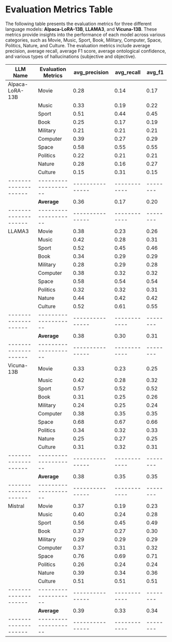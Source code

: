 # Evaluation Metrics Table

The following table presents the evaluation metrics for three different language models: **Alpaca-LoRA-13B**, **LLAMA3**, and **Vicuna-13B**. These metrics provide insights into the performance of each model across various categories, such as Movie, Music, Sport, Book, Military, Computer, Space, Politics, Nature, and Culture. The evaluation metrics include average precision, average recall, average F1 score, average ontological confidence, and various types of hallucinations (subjective and objective).


| LLM Name           | Evaluation Metrics | avg_precision | avg_recall | avg_f1 |
|--------------------|--------------------|---------------|------------|--------|
| Alpaca-LoRA-13B    | Movie              | 0.28          | 0.14       | 0.17   |
|                    | Music              | 0.33          | 0.19       | 0.22   |
|                    | Sport              | 0.51          | 0.44       | 0.45   |
|                    | Book               | 0.25          | 0.17       | 0.19   |
|                    | Military           | 0.21          | 0.21       | 0.21   |
|                    | Computer           | 0.39          | 0.27       | 0.29   |
|                    | Space              | 0.58          | 0.55       | 0.55   |
|                    | Politics           | 0.22          | 0.21       | 0.21   |
|                    | Nature             | 0.28          | 0.16       | 0.27   |
|                    | Culture            | 0.15          | 0.31       | 0.15   |
|--------------------|--------------------|---------------|------------|--------|
|                    | **Average**        | 0.36          | 0.17       | 0.20   |
|--------------------|--------------------|---------------|------------|--------|
| LLAMA3             | Movie              | 0.38          | 0.23       | 0.26   | 0.67          | 0.27           | 0.33           | 0.20           |
|                    | Music              | 0.42          | 0.28       | 0.31   | 0.65          | 0.14           | 0.35           | 0.23           |
|                    | Sport              | 0.52          | 0.45       | 0.46   | 0.78          | 0.16           | 0.22           | 0.16           |
|                    | Book               | 0.34          | 0.29       | 0.29   | 0.68          | 0.13           | 0.32           | 0.23           |
|                    | Military           | 0.28          | 0.29       | 0.28   | 0.57          | 0.15           | 0.43           | 0.22           |
|                    | Computer           | 0.38          | 0.32       | 0.32   | 0.66          | 0.17           | 0.34           | 0.13           |
|                    | Space              | 0.58          | 0.54       | 0.54   | 0.84          | 0.17           | 0.16           | 0.10           |
|                    | Politics           | 0.32          | 0.32       | 0.31   | 0.56          | 0.14           | 0.44           | 0.14           |
|                    | Nature             | 0.44          | 0.42       | 0.42   | 0.68          | 0.17           | 0.32           | 0.14           |
|                    | Culture            | 0.52          | 0.61       | 0.55   | 0.84          | 0.18           | 0.16           | 0.42           |
|--------------------|--------------------|---------------|------------|--------|---------------|-----------------|----------------|----------------|
|                    | **Average**        | 0.38          | 0.30       | 0.31   | 0.69          | 0.18           | 0.30           | 0.22           | 
|--------------------|--------------------|---------------|------------|--------|--------------|-----------------|----------------|---------------|
| Vicuna-13B         | Movie              | 0.33          | 0.23       | 0.25   | 0.89          | 0.26           | 0.11           | 0.26           |
|                    | Music              | 0.42          | 0.28       | 0.32   | 0.94          | 0.16           | 0.06           | 0.22           |
|                    | Sport              | 0.57          | 0.52       | 0.52   | 0.85          | 0.22           | 0.15           | 0.13           |
|                    | Book               | 0.31          | 0.25       | 0.26   | 0.92          | 0.16           | 0.08           | 0.23           |
|                    | Military           | 0.24          | 0.25       | 0.24   | 0.80          | 0.19           | 0.20           | 0.26           |
|                    | Computer           | 0.38          | 0.35       | 0.35   | 0.85          | 0.15           | 0.15           | 0.11           |
|                    | Space              | 0.68          | 0.67       | 0.66   | 0.93          | 0.15           | 0.07           | 0.08           |
|                    | Politics           | 0.34          | 0.32       | 0.33   | 0.92          | 0.17           | 0.08           | 0.15           |
|                    | Nature             | 0.25          | 0.27       | 0.25   | 0.68          | 0.10           | 0.04           | 0.14           |
|                    | Culture            | 0.31          | 0.32       | 0.31   | 0.59          | 0.15           | 0.39           | 0.12           |
|--------------------|--------------------|---------------|------------|--------|--------------|-----------------|----------------|---------------|
|                    | **Average**        | 0.38          | 0.35       | 0.35   | 0.83          | 0.17            | 0.13           | 0.17          |
|--------------------|--------------------|---------------|------------|--------|--------------|-----------------|----------------|---------------|
| Mistral            | Movie              | 0.37          | 0.19       | 0.23   | 0.68           | 0.24           | 0.32           | 0.14           |
|                    | Music              | 0.40          | 0.24       | 0.28   | 0.67           | 0.13           | 0.33           | 0.14           |
|                    | Sport              | 0.56          | 0.45       | 0.49   | 0.82           | 0.14           | 0.18           | 0.11           |
|                    | Book               | 0.37          | 0.27       | 0.30   | 0.65           | 0.09           | 0.35           | 0.16           |
|                    | Military           | 0.29          | 0.29       | 0.29   | 0.62           | 0.07           | 0.38           | 0.15           |
|                    | Computer           | 0.37          | 0.31       | 0.32   | 0.61           | 0.09           | 0.39           | 0.09           |
|                    | Space              | 0.76          | 0.69       | 0.71   | 0.91           | 0.12           | 0.09           | 0.04           |
|                    | Politics           | 0.26          | 0.24       | 0.24   | 0.45           | 0.11           | 0.55           | 0.11           |
|                    | Nature             | 0.39          | 0.34       | 0.36   | 0.62           | 0.13           | 0.38           | 0.12           |
|                    | Culture            | 0.51          | 0.51       | 0.51   | 0.86           | 0.12           | 0.14           | 0.35           |
|--------------------|--------------------|---------------|------------|--------|----------------|----------------|----------------|----------------|
|                    | **Average**        | 0.39          | 0.33       | 0.34   | 0.69           | 0.11           | 0.27           | 0.17           |
|--------------------|--------------------|---------------|------------|--------|----------------|----------------|----------------|----------------|
